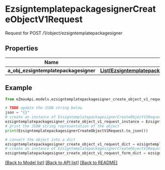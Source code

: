 # EzsigntemplatepackagesignerCreateObjectV1Request

Request for POST /1/object/ezsigntemplatepackagesigner

## Properties

Name | Type | Description | Notes
------------ | ------------- | ------------- | -------------
**a_obj_ezsigntemplatepackagesigner** | [**List[EzsigntemplatepackagesignerRequestCompound]**](EzsigntemplatepackagesignerRequestCompound.md) |  | 

## Example

```python
from eZmaxApi.models.ezsigntemplatepackagesigner_create_object_v1_request import EzsigntemplatepackagesignerCreateObjectV1Request

# TODO update the JSON string below
json = "{}"
# create an instance of EzsigntemplatepackagesignerCreateObjectV1Request from a JSON string
ezsigntemplatepackagesigner_create_object_v1_request_instance = EzsigntemplatepackagesignerCreateObjectV1Request.from_json(json)
# print the JSON string representation of the object
print(EzsigntemplatepackagesignerCreateObjectV1Request.to_json())

# convert the object into a dict
ezsigntemplatepackagesigner_create_object_v1_request_dict = ezsigntemplatepackagesigner_create_object_v1_request_instance.to_dict()
# create an instance of EzsigntemplatepackagesignerCreateObjectV1Request from a dict
ezsigntemplatepackagesigner_create_object_v1_request_form_dict = ezsigntemplatepackagesigner_create_object_v1_request.from_dict(ezsigntemplatepackagesigner_create_object_v1_request_dict)
```
[[Back to Model list]](../README.md#documentation-for-models) [[Back to API list]](../README.md#documentation-for-api-endpoints) [[Back to README]](../README.md)


